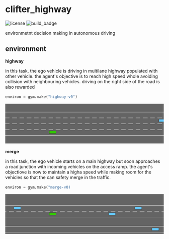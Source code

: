 # clifter_highway
![license](https://img.shields.io/github/license/slowy07/clifter_highway?logo=github&style=for-the-badge)
![build_badge](https://img.shields.io/github/workflow/status/slowy07/clifter_highway/build?logo=github&style=for-the-badge)


environmetnt decision making in autonomous driving


## environment

**highway**


in this task, the ego vehicle is driving in multilane highway populated with other vehicle. the agent's objective is to reach high speed whole avoiding collision with neighbouring vehicles. driving on the right side of the road is also rewarded
```python
environ = gym.make("highway-v0")
```

![ebv1](output/highway.gif)


**merge**


in this task, the ego vehicle starts on a main highway but soon approaches a road junction with incoming vehicles on the access ramp. the agent's objectiove is now to maintain a higha speed while making room for the vehicles so that the can safety merge in the traffic.

```python
environ = gym.make("merge-v0)
```

![mergeenv1](output/merge-env.gif)
